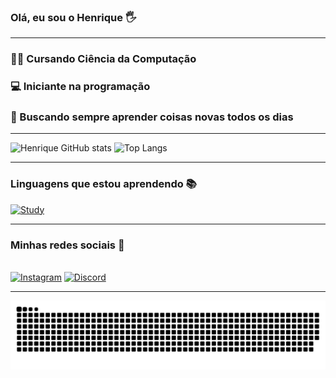 ### Olá, eu sou o Henrique 🖐️
----------------
### 👨‍💻 Cursando Ciência da Computação <br>
### 💻 Iniciante na programação <br>
### 🚀 Buscando sempre aprender coisas novas todos os dias

---------------------

![Henrique GitHub stats](https://github-readme-stats.vercel.app/api?username=hewriqi&show_icons=true&theme=dark) ![Top Langs](https://github-readme-stats.vercel.app/api/top-langs/?username=hewriqi&theme=dark&layout=compact)

---------------------

### Linguagens que estou aprendendo 📚

[![Study](https://skillicons.dev/icons?i=py,html,css,c)](https://skillicons.dev)

---------------------

### Minhas redes sociais 📱
<br> [![Instagram](https://skillicons.dev/icons?i=instagram)](https://www.instagram.com/henjrr/) [![Discord](https://skillicons.dev/icons?i=discord)](https://discord.com/channels/@me/239069485435322369) 


---------------------

<picture align="center">
  <source media="(prefers-color-scheme: dark)" srcset="https://raw.githubusercontent.com/hewriqi/hewriqi/output/github-contribution-grid-snake-dark.svg">
  <source media="(prefers-color-scheme: light)" srcset="https://raw.githubusercontent.com/hewriqi/hewriqi/output/github-contribution-grid-snake-dark.svg">
  <img align="center" alt="github contribution grid snake animation" src="https://raw.githubusercontent.com/hewriqi/hewriqi/output/github-contribution-grid-snake.svg">
</picture>
